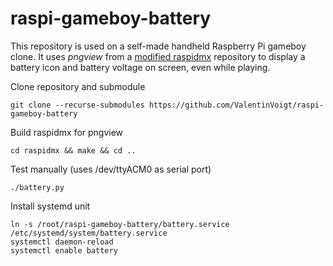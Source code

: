 # raspi-gameboy-battery

This repository is used on a self-made handheld Raspberry Pi gameboy clone. It uses *pngview* from a [modified raspidmx](https://github.com/ValentinVoigt/raspidmx) repository to display a battery icon and battery voltage on screen, even while playing.

Clone repository and submodule

    git clone --recurse-submodules https://github.com/ValentinVoigt/raspi-gameboy-battery

Build raspidmx for pngview

    cd raspidmx && make && cd ..

Test manually (uses /dev/ttyACM0 as serial port)

    ./battery.py

Install systemd unit

    ln -s /root/raspi-gameboy-battery/battery.service /etc/systemd/system/battery.service
    systemctl daemon-reload
    systemctl enable battery

